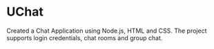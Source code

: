 # UChat
Created a Chat Application using Node.js, HTML and CSS. The project supports login credentials, chat rooms and group chat.
